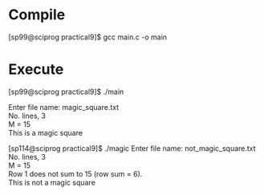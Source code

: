 # Compile
[sp99@sciprog practical9]$ gcc main.c -o main

# Execute
[sp99@sciprog practical9]$ ./main

Enter file name: magic_square.txt <br/>
No. lines, 3 <br/>
M = 15 <br/>
This is a magic square

[sp114@sciprog practical9]$ ./magic
Enter file name: not_magic_square.txt <br/>
No. lines, 3 <br/>
M = 15 <br/>
Row 1 does not sum to 15 (row sum = 6). <br/>
This is not a magic square
